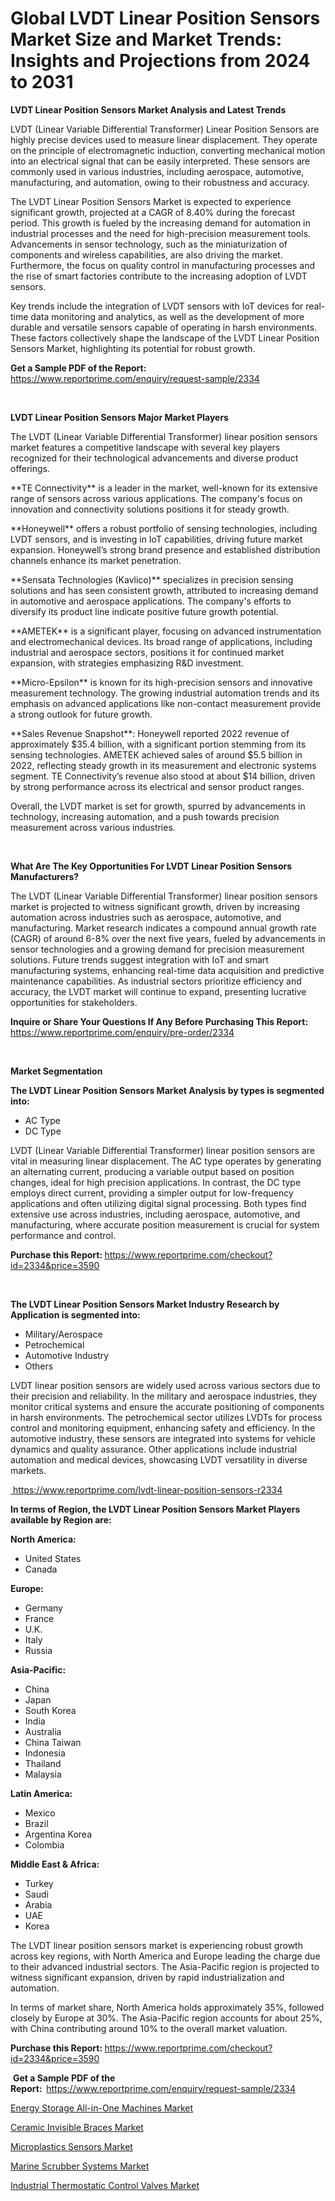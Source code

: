 <p><h1>Global LVDT Linear Position Sensors Market Size and Market Trends: Insights and Projections from 2024 to 2031</h1></p><p><strong>LVDT Linear Position Sensors Market Analysis and Latest Trends</strong></p>
<p><p>LVDT (Linear Variable Differential Transformer) Linear Position Sensors are highly precise devices used to measure linear displacement. They operate on the principle of electromagnetic induction, converting mechanical motion into an electrical signal that can be easily interpreted. These sensors are commonly used in various industries, including aerospace, automotive, manufacturing, and automation, owing to their robustness and accuracy.</p><p>The LVDT Linear Position Sensors Market is expected to experience significant growth, projected at a CAGR of 8.40% during the forecast period. This growth is fueled by the increasing demand for automation in industrial processes and the need for high-precision measurement tools. Advancements in sensor technology, such as the miniaturization of components and wireless capabilities, are also driving the market. Furthermore, the focus on quality control in manufacturing processes and the rise of smart factories contribute to the increasing adoption of LVDT sensors.</p><p>Key trends include the integration of LVDT sensors with IoT devices for real-time data monitoring and analytics, as well as the development of more durable and versatile sensors capable of operating in harsh environments. These factors collectively shape the landscape of the LVDT Linear Position Sensors Market, highlighting its potential for robust growth.</p></p>
<p><strong>Get a Sample PDF of the Report:&nbsp;</strong> <a href="https://www.reportprime.com/enquiry/request-sample/2334">https://www.reportprime.com/enquiry/request-sample/2334</a></p>
<p>&nbsp;</p>
<p><strong>LVDT Linear Position Sensors Major Market Players</strong></p>
<p><p>The LVDT (Linear Variable Differential Transformer) linear position sensors market features a competitive landscape with several key players recognized for their technological advancements and diverse product offerings.</p><p>**TE Connectivity** is a leader in the market, well-known for its extensive range of sensors across various applications. The company's focus on innovation and connectivity solutions positions it for steady growth.</p><p>**Honeywell** offers a robust portfolio of sensing technologies, including LVDT sensors, and is investing in IoT capabilities, driving future market expansion. Honeywell’s strong brand presence and established distribution channels enhance its market penetration.</p><p>**Sensata Technologies (Kavlico)** specializes in precision sensing solutions and has seen consistent growth, attributed to increasing demand in automotive and aerospace applications. The company's efforts to diversify its product line indicate positive future growth potential.</p><p>**AMETEK** is a significant player, focusing on advanced instrumentation and electromechanical devices. Its broad range of applications, including industrial and aerospace sectors, positions it for continued market expansion, with strategies emphasizing R&D investment.</p><p>**Micro-Epsilon** is known for its high-precision sensors and innovative measurement technology. The growing industrial automation trends and its emphasis on advanced applications like non-contact measurement provide a strong outlook for future growth.</p><p>**Sales Revenue Snapshot**: Honeywell reported 2022 revenue of approximately $35.4 billion, with a significant portion stemming from its sensing technologies. AMETEK achieved sales of around $5.5 billion in 2022, reflecting steady growth in its measurement and electronic systems segment. TE Connectivity’s revenue also stood at about $14 billion, driven by strong performance across its electrical and sensor product ranges.</p><p>Overall, the LVDT market is set for growth, spurred by advancements in technology, increasing automation, and a push towards precision measurement across various industries.</p></p>
<p>&nbsp;</p>
<p><strong>What Are The Key Opportunities For LVDT Linear Position Sensors Manufacturers?</strong></p>
<p><p>The LVDT (Linear Variable Differential Transformer) linear position sensors market is projected to witness significant growth, driven by increasing automation across industries such as aerospace, automotive, and manufacturing. Market research indicates a compound annual growth rate (CAGR) of around 6-8% over the next five years, fueled by advancements in sensor technologies and a growing demand for precision measurement solutions. Future trends suggest integration with IoT and smart manufacturing systems, enhancing real-time data acquisition and predictive maintenance capabilities. As industrial sectors prioritize efficiency and accuracy, the LVDT market will continue to expand, presenting lucrative opportunities for stakeholders.</p></p>
<p><strong>Inquire or Share Your Questions If Any Before Purchasing This Report:</strong> <a href="https://www.reportprime.com/enquiry/pre-order/2334">https://www.reportprime.com/enquiry/pre-order/2334</a></p>
<p>&nbsp;</p>
<p><strong>Market Segmentation</strong></p>
<p><strong>The LVDT Linear Position Sensors Market Analysis by types is segmented into:</strong></p>
<p><ul><li>AC Type</li><li>DC Type</li></ul></p>
<p><p>LVDT (Linear Variable Differential Transformer) linear position sensors are vital in measuring linear displacement. The AC type operates by generating an alternating current, producing a variable output based on position changes, ideal for high precision applications. In contrast, the DC type employs direct current, providing a simpler output for low-frequency applications and often utilizing digital signal processing. Both types find extensive use across industries, including aerospace, automotive, and manufacturing, where accurate position measurement is crucial for system performance and control.</p></p>
<p><strong>Purchase this Report:&nbsp;</strong><a href="https://www.reportprime.com/checkout?id=2334&price=3590">https://www.reportprime.com/checkout?id=2334&price=3590</a></p>
<p>&nbsp;</p>
<p><strong>The LVDT Linear Position Sensors Market Industry Research by Application is segmented into:</strong></p>
<p><ul><li>Military/Aerospace</li><li>Petrochemical</li><li>Automotive Industry</li><li>Others</li></ul></p>
<p><p>LVDT linear position sensors are widely used across various sectors due to their precision and reliability. In the military and aerospace industries, they monitor critical systems and ensure the accurate positioning of components in harsh environments. The petrochemical sector utilizes LVDTs for process control and monitoring equipment, enhancing safety and efficiency. In the automotive industry, these sensors are integrated into systems for vehicle dynamics and quality assurance. Other applications include industrial automation and medical devices, showcasing LVDT versatility in diverse markets.</p></p>
<p><a href="https://www.reportprime.com/lvdt-linear-position-sensors-r2334">&nbsp;https://www.reportprime.com/lvdt-linear-position-sensors-r2334</a></p>
<p><strong>In terms of Region, the LVDT Linear Position Sensors Market Players available by Region are:</strong></p>
<p>
    <p> <strong> North America: </strong>
        <ul>
            <li>United States</li>
            <li>Canada</li>
        </ul>
        </p> 
    <p> <strong> Europe: </strong>
        <ul>
            <li>Germany</li>
            <li>France</li>
            <li>U.K.</li>
            <li>Italy</li>
            <li>Russia</li>
        </ul>
        </p> 
    <p> <strong> Asia-Pacific: </strong>
        <ul>
            <li>China</li>
            <li>Japan</li>
            <li>South Korea</li>
            <li>India</li>
            <li>Australia</li>
            <li>China Taiwan</li>
            <li>Indonesia</li>
            <li>Thailand</li>
            <li>Malaysia</li>
        </ul>
        </p> 
    <p> <strong> Latin America: </strong>
        <ul>
            <li>Mexico</li>
            <li>Brazil</li>
            <li>Argentina Korea</li>
            <li>Colombia</li>
        </ul>
        </p> 
    <p> <strong> Middle East & Africa: </strong>
        <ul>
            <li>Turkey</li>
            <li>Saudi</li>
            <li>Arabia</li>
            <li>UAE</li>
            <li>Korea</li>
        </ul>
    </p>
    </p>
<p><p>The LVDT linear position sensors market is experiencing robust growth across key regions, with North America and Europe leading the charge due to their advanced industrial sectors. The Asia-Pacific region is projected to witness significant expansion, driven by rapid industrialization and automation. </p><p>In terms of market share, North America holds approximately 35%, followed closely by Europe at 30%. The Asia-Pacific region accounts for about 25%, with China contributing around 10% to the overall market valuation.</p></p>
<p><strong>Purchase this Report: </strong><a href="https://www.reportprime.com/checkout?id=2334&price=3590">https://www.reportprime.com/checkout?id=2334&price=3590</a></p>
<p>&nbsp;<strong>Get a Sample PDF of the Report:&nbsp;&nbsp;</strong><a href="https://www.reportprime.com/enquiry/request-sample/2334">https://www.reportprime.com/enquiry/request-sample/2334</a></p>
<p><strong></strong></p>
<p><p><a href="https://issuu.com/reportprime-2/docs/energy-storage-all-in-one-machines-_fb11e8b394442d">Energy Storage All-in-One Machines Market</a></p><p><a href="https://medium.com/@merlrolfson/ceramic-invisible-braces-market-outlook-complete-industry-analysis-2024-to-2031-b80d4a1dc878?postPublishedType=initial">Ceramic Invisible Braces Market</a></p><p><a href="https://issuu.com/reportprime-2/docs/microplastics-sensors-market-size-2_613f4da69eedbd">Microplastics Sensors Market</a></p><p><a href="https://www.linkedin.com/pulse/marine-scrubber-systems-market-trends-focusing-insight-forecast-uoorf?trackingId=xRMTbAeZRTGYICgR0Fmhow%3D%3D">Marine Scrubber Systems Market</a></p><p><a href="https://www.linkedin.com/pulse/industrial-thermostatic-control-valves-market-overview-regional-yxsuf?trackingId=SAE%2BDp6WSjCz4ELdNbWf2g%3D%3D">Industrial Thermostatic Control Valves Market</a></p></p>
